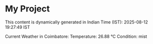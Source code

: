 # My Project

This content is dynamically generated in Indian Time (IST): 2025-08-12 19:27:49 IST


Current Weather in Coimbatore:
Temperature: 26.88 °C
Condition: mist
